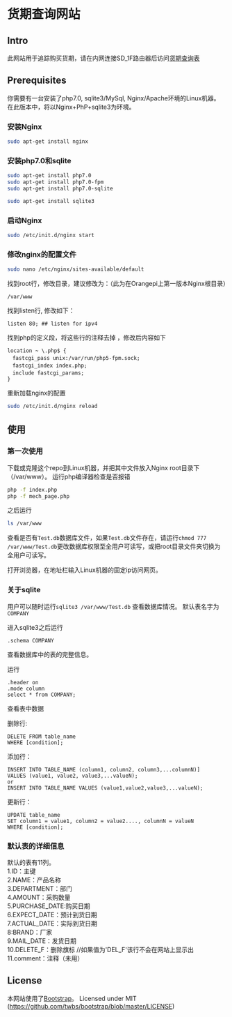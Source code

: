 # 货期查询网站

## Intro

此网站用于追踪购买货期，请在内网连接SD_1F路由器后访问[货期查询表](http://192.168.3.21)

## Prerequisites

你需要有一台安装了php7.0, sqlite3/MySql, Nginx/Apache环境的Linux机器。
在此版本中，将以Nginx+PhP+sqlite3为环境。

### 安装Nginx
```bash
sudo apt-get install nginx
```
### 安装php7.0和sqlite
```bash
sudo apt-get install php7.0
sudo apt-get install php7.0-fpm
sudo apt-get install php7.0-sqlite
```
```bash
sudo apt-get install sqlite3
```

### 启动Nginx
```bash
sudo /etc/init.d/nginx start
```

### 修改nginx的配置文件
```bash
sudo nano /etc/nginx/sites-available/default
```
找到root行，修改目录，建议修改为：（此为在Orangepi上第一版本Nginx根目录）
```
/var/www
```

找到listen行, 修改如下：
```
listen 80; ## listen for ipv4
```
找到php的定义段，将这些行的注释去掉 ，修改后内容如下
```
location ~ \.php$ {
　fastcgi_pass unix:/var/run/php5-fpm.sock;
　fastcgi_index index.php;
　include fastcgi_params;
}
```
重新加载nginx的配置
```bash
sudo /etc/init.d/nginx reload
```
## 使用

### 第一次使用

下载或克隆这个repo到Linux机器，并把其中文件放入Nginx root目录下（/var/www）。
运行php编译器检查是否报错
```bash
php -f index.php
php -f mech_page.php
```
之后运行
```bash
ls /var/www
```
查看是否有`Test.db`数据库文件，如果`Test.db`文件存在，请运行`chmod 777 /var/www/Test.db`更改数据库权限至全用户可读写，或把root目录文件夹切换为全用户可读写。

打开浏览器，在地址栏输入Linux机器的固定ip访问网页。

### 关于sqlite

用户可以随时运行`sqlite3 /var/www/Test.db` 查看数据库情况。
默认表名字为`COMPANY`

进入sqlite3之后运行
```
.schema COMPANY
```
查看数据库中的表的完整信息。

运行
```
.header on
.mode column
select * from COMPANY;
```
查看表中数据

删除行:
```
DELETE FROM table_name
WHERE [condition];
```
添加行：
```
INSERT INTO TABLE_NAME (column1, column2, column3,...columnN)]  
VALUES (value1, value2, value3,...valueN);      
or     
INSERT INTO TABLE_NAME VALUES (value1,value2,value3,...valueN);
```
更新行：
```
UPDATE table_name
SET column1 = value1, column2 = value2...., columnN = valueN
WHERE [condition];
```
### 默认表的详细信息
默认的表有11列。     
1.ID：主键   
2.NAME：产品名称   
3.DEPARTMENT：部门   
4.AMOUNT：采购数量   
5.PURCHASE_DATE:购买日期   
6.EXPECT_DATE：预计到货日期   
7.ACTUAL_DATE：实际到货日期   
8:BRAND：厂家   
9.MAIL_DATE：发货日期   
10.DELETE_F：删除旗标   //如果值为'DEL_F'该行不会在网站上显示出      
11.comment：注释（未用）   

## License
本网站使用了[Bootstrap](http://https://github.com/twbs/bootstrap/tree/master)。
Licensed under MIT (https://github.com/twbs/bootstrap/blob/master/LICENSE)
